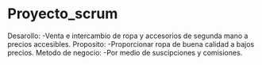 # Proyecto_scrum
Desarollo:
-Venta e intercambio de ropa y accesorios de segunda mano a precios accesibles.
Proposito:
-Proporcionar ropa de buena calidad a bajos precios.
Metodo de negocio:
-Por medio de suscipciones y comisiones.
